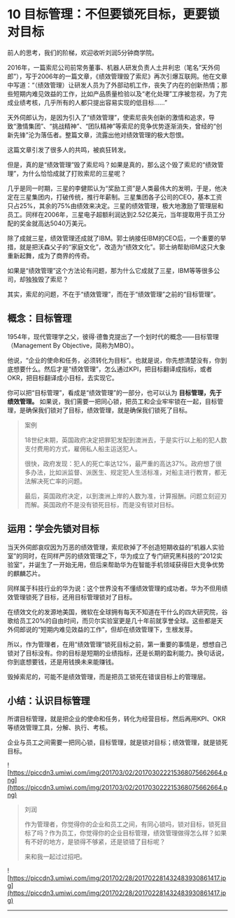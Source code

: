 # 10 目标管理：不但要锁死目标，更要锁对目标

前人的思考，我们的阶梯，欢迎收听刘润5分钟商学院。

2016年，一篇索尼公司前常务董事、机器人研发负责人土井利忠（笔名“天外伺郎”），写于2006年的一篇文章，《绩效管理毁了索尼》再次引爆互联网。他在文章中写道：“（绩效管理）让研发人员为了外部动机工作，丧失了内在的创新热情；那些短期内难见效益的工作，比如产品质量检验以及“老化处理”工序被忽视，为了完成业绩考核，几乎所有的人都只提出容易实现的低目标……”

天外伺郎认为，是因为引入了“绩效管理”，使索尼丧失创新的激情和追求，导致“激情集团”、“挑战精神”、“团队精神”等索尼的竞争优势逐渐消失，曾经的“创新先锋”沦为落伍者。整篇文章，流露出他对绩效管理的极大怨恨。

这篇文章引发了很多人的共鸣，被疯狂转发。

但是，真的是“绩效管理”毁了索尼吗？如果是真的，那么这个毁了索尼的“绩效管理”，为什么恰恰成就了打败索尼的三星呢？

几乎是同一时期，三星的李健熙认为“奖励工资”是人类最伟大的发明，于是，他决定在三星集团内，打破传统，推行年薪制。三星集团各子公司的CEO，基本工资只占25%，其余的75%由绩效来决定。三星的绩效管理，极大地激励了管理层和员工。同样在2006年，三星电子超额利润达到2.52亿美元，当年提取用于员工分配的奖金就高达5040万美元。

除了成就三星，绩效管理还成就了IBM。郭士纳接任IBM的CEO后，一个重要的举措，就是把沃森父子的“家庭文化”，改造为“绩效文化”。郭士纳帮助IBM这只大象重新起舞，成为了商界的传奇。

如果是“绩效管理”这个方法论有问题，那为什么它成就了三星，IBM等等很多公司，却独独毁了索尼？

其实，索尼的问题，不在于“绩效管理”，而在于“绩效管理”之前的“目标管理”。

##  概念：目标管理

1954年，现代管理学之父，彼得·德鲁克提出了一个划时代的概念——目标管理（Management By Objective，简称为MBO）。

他说，“企业的使命和任务，必须转化为目标”。也就是说，你先想清楚没有，你到底想要什么。然后才是“绩效管理”，怎么通过KPI，把目标翻译成指标，或者OKR，把目标翻译成小目标，去实现它。

你可以把“目标管理”，看成是“绩效管理”的一部分，也可以认为 **目标管理，先于绩效管理。** 如果说，我们需要一把同心锁，把员工和企业牢牢锁在一起，目标管理，是确保我们锁对了目标，绩效管理，就是确保我们锁死了目标。

> 案例
> 
> 18世纪末期，英国政府决定把罪犯发配到澳洲去，于是实行以上船的犯人数支付费用的方式，雇佣私人船主运送犯人。
> 
> 很快，政府发现：犯人的死亡率达12%，最严重的高达37%。政府想了很多办法，比如派监督、派医生、规定犯人生活标准，对船主进行教育，都无法解决死亡率的问题。
> 
> 
> 
> 最后，英国政府决定，以到澳洲上岸的人数为准，计算报酬。问题立刻迎刃而解。英国政府不是没有锁死目标，而是没有锁对目标。

## 运用：学会先锁对目标

当天外伺郎哀叹因为万恶的绩效管理，索尼砍掉了不创造短期收益的“机器人实验室”的同时，在同样严厉的绩效管理之下，华为成立了专门研究黑科技的“2012实验室”，并诞生了一开始无用，但后来帮助华为在智能手机领域获得巨大竞争优势的麒麟芯片。

同样属于科技行业的华为说：这个世界没有不懂绩效管理的成功者。华为不但用绩效管理锁死了目标，还用目标管理锁对了目标。

在绩效文化的发源地美国，微软在全球拥有每天不知道在干什么的四大研究院，谷歌给员工20%的自由时间，而贝尔实验室更是几十年前就享誉全球。这些都是天外伺郎说的“短期内难见效益的工作”，但却在绩效管理下，生根发芽。

所以，作为管理者，在用“绩效管理”锁死目标之前，第一重要的事情是，想想自己锁对了目标没有。你的目标是短期的业绩指标，还是长期的盈利能力。换句话说，你到底想要钱，还是用钱换未来能赚钱。

毁掉索尼的，可能不是绩效管理，而是把员工锁死在错误目标上的管理层。

## 小结：认识目标管理

所谓目标管理，就是把企业的使命和任务，转化为经营目标，然后再用KPI、OKR等绩效管理工具，分解、执行、考核。

企业与员工之间需要一把同心锁，目标管理，就是锁对目标；绩效管理，就是锁死目标。

![https://piccdn3.umiwi.com/img/201703/02/201703022215368075662664.png](https://piccdn3.umiwi.com/img/201703/02/201703022215368075662664.png)

> 刘润
> 
> 作为管理者，你觉得你的企业和员工之间，有同心锁吗，锁对目标，锁死目标了吗？作为员工，你觉得你的企业目标管理，绩效管理做得怎么样？如果有不好的地方，是锁得不够紧，还是锁错了目标呢？
> 
> 来和我一起过过招吧。

![https://piccdn3.umiwi.com/img/201702/28/201702281432483930861417.jpg](https://piccdn3.umiwi.com/img/201702/28/201702281432483930861417.jpg)

---
